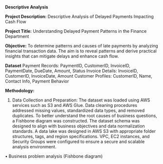 **Descriptive Analysis**

**Project Description:** Descriptive Analysis of Delayed Payments Impacting Cash Flow

**Project Title:** Understanding Delayed Payment Patterns in the Finance Department

**Objective:** To determine patterns and causes of late payments by analyzing financial transaction data. The aim is to reveal patterns and derive practical insights that can mitigate delays and enhance cash flow.

**Dataset**
Payment Records: PaymentID, CustomerID, InvoiceID, PaymentDate, DueDate, Amount, Status
Invoice Details: InvoiceID, CustomerID, InvoiceDate, Amount
Customer Profiles: CustomerID, Name, Contact Info, Payment Behavior


**Methodology:**
1.	Data Collection and Preparation:
The dataset was loaded using AWS services such as S3 and AWS Glue. Data cleaning procedures addressed missing values, standardized data types, and removed duplicates. To better understand the root causes of business questions, a Fishbone diagram was constructed. The dataset schema was designed to align with business objectives and data normalization standards. A data lake was designed in AWS S3 with appropriate folder structures, tags, and region specifications. VPC, EC2 instances, and Security Groups were configured to ensure a secure and scalable analysis environment.





•	Business problem analysis (Fishbone diagram)
